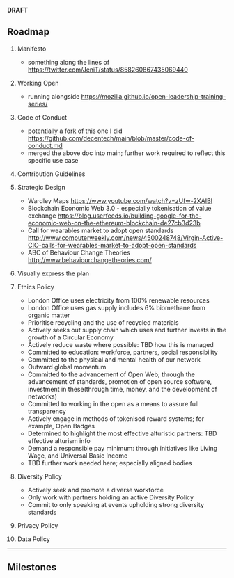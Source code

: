 **DRAFT**

## Roadmap
1. Manifesto
    - something along the lines of https://twitter.com/JeniT/status/858260867435069440

2. Working Open
    - running alongside https://mozilla.github.io/open-leadership-training-series/

3. Code of Conduct
    - potentially a fork of this one I did https://github.com/decentech/main/blob/master/code-of-conduct.md
    - merged the above doc into main; further work required to reflect this specific use case

4. Contribution Guidelines

5. Strategic Design
    - Wardley Maps https://www.youtube.com/watch?v=zUfw-2XAIBI
    - Blockchain Economic Web 3.0 - especially tokenisation of value exchange https://blog.userfeeds.io/building-google-for-the-economic-web-on-the-ethereum-blockchain-de27cb3d23b
    - Call for wearables market to adopt open standards http://www.computerweekly.com/news/4500248748/Virgin-Active-CIO-calls-for-wearables-market-to-adopt-open-standards
    - ABC of Behaviour Change Theories http://www.behaviourchangetheories.com/

6. Visually express the plan

7. Ethics Policy
    - London Office uses electricity from 100% renewable resources
    - London Office uses gas supply includes 6% biomethane from organic matter
    - Prioritise recycling and the use of recycled materials
    - Actively seeks out supply chain which uses and further invests in the growth of a Circular Economy
    - Actively reduce waste where possible: TBD how this is managed
    - Committed to education: workforce, partners, social responsibility
    - Committed to the physical and mental health of our network
    - Outward global momentum
    - Committed to the advancement of Open Web; through the advancement of standards, promotion of open source software, investment in these(through time, money, and the development of networks)
    - Committed to working in the open as a means to assure full transparency
    - Actively engage in methods of tokenised reward systems; for example, Open Badges
    - Determined to highlight the most effective alturistic partners: TBD effective alturism info
    - Demand a responsible pay minimum: through initiatives like Living Wage, and Universal Basic Income
    - TBD further work needed here; especially aligned bodies

8. Diversity Policy
    - Actively seek and promote a diverse workforce
    - Only work with partners holding an active Diversity Policy
    - Commit to only speaking at events upholding strong diversity standards

9. Privacy Policy

10. Data Policy
---
## Milestones
